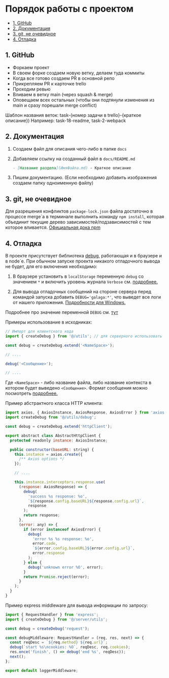 # Порядок работы с проектом <!-- omit in toc -->

- [1. GitHub](#1-github)
- [2. Документация](#2-документация)
- [3. git, не очевидное](#3-git-не-очевидное)
- [4. Отладка](#4-отладка)

## 1. GitHub

- Форкаем проект
- В своем форке создаем новую ветку, делаем туда коммиты
- Когда все готово создаем PR в основной репо
- Прикрепляем PR к карточке trello
- Проходим ревью
- Вливаем в ветку main (через squash & merge)
- Оповещаем всех остальных (чтобы они подтянули изменения из main и сразу порешали merge conflict)

Шаблон названия веток: task-{номер задачи в trello}-{краткое описание})
Например: task-18-readme, task-2-webpack

## 2. Документация

1. Создаем файл для описания чего-либо в папке `docs`
2. Добавляем ссылку на созданный файл в `docs/README.md`

   ```markdown
   - [Название раздела](ИмяФайла.md) - Краткое описание
   ```

3. Пишем документацию. (Если необходимо добавить изображения создаем папку одноименную файлу)

## 3. git, не очевидное

Для разрешения конфликтов `package-lock.json` файла достаточно в процессе merge\`а в терминале выполнить команду `npm install`, которая объединит текущие дерево зависимостей/подзависимостей с тем которое вливается. [Официальная дока npm](https://docs.npmjs.com/cli/v6/configuring-npm/package-locks#resolving-lockfile-conflicts)

## 4. Отладка

В проекте присутствует библиотека [debug](https://github.com/debug-js/debug), работающая и в
браузере и в node`е. При обычном запуске проекта никакого отладочного вывода не будет, для
его включения необходимо:

1. В браузере установить в `localStorage` переменную `debug` со значением `*` и включить
   уровень журнала `Verbose` см. [подробнее.](https://github.com/debug-js/debug/blob/master/README.md#browser-support)

2. Для вывода отладочных сообщений на стороне сервера перед командой запуска добавить
   `DEBUG='galaga:*'`, что выведет все логи от нашего приложения. [Подробности для Windows.](https://github.com/debug-js/debug/blob/master/README.md#windows-command-prompt-notes)

Подробнее про значение переменной `DEBUG` см. [тут](https://github.com/debug-js/debug/blob/master/README.md#conventions)

Примеры использование в исходниках:

```javascript
// Импорт для клиентского кода
import { createDebug } from '@/utils'; // для серверного использовать '@/server/utils'

const debug = createDebug.extend('<NameSpace>');

// ....

debug('<Сообщение>');

// ....
```

Где `<NameSpace>` - либо название файла, либо название контекста в котором будет выведено
`<Сообщение>`. Формат сообщения можно посмотреть [подробнее.](https://github.com/debug-js/debug/blob/master/README.md#formatters)

Пример абстрактного класса HTTP клиента:

```javascript
import axios, { AxiosInstance, AxiosResponse, AxiosError } from 'axios';
import createDebug from '@/utils/debug';

const debug = createDebug.extend('httpClient');

export abstract class AbstractHttpClient {
  protected readonly instance: AxiosInstance;

  public constructor(baseURL: string) {
    this.instance = axios.create({
      /** Axios options */
    });

    // ....

    this.instance.interceptors.response.use(
      (response: AxiosResponse) => {
        debug(
          'success %s response: %o',
          `${response.config.baseURL}${response.config.url}`,
          response
        );
        return response;
      },
      (error: any) => {
        if (error instanceof AxiosError) {
          debug(
            'error %s %s response: %o',
            error.code,
            `${error.config.baseURL}${error.config.url}`,
            error.response
          );
        } else {
          debug('unknown error %O', error);
        }
        return Promise.reject(error);
      }
    );
  }
}

```

Пример express middleware для вывода информации по запросу:

```javascript
import { RequestHandler } from 'express';
import { createDebug } from '@/server/utils';

const debug = createDebug('request');

const debugMiddleware: RequestHandler = (req, res, next) => {
  const reqDesc = `${req.method} ${req.url}`;
  debug(`start %s\ncookies: %O`, reqDesc, req.cookies);
  res.once('finish', () => debug('end %s', reqDesc));
  next();
};

export default loggerMiddleware;
```
